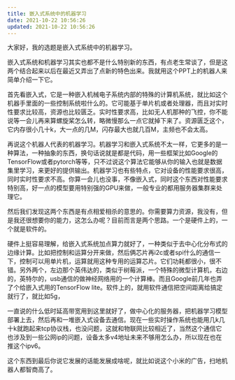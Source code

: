 ```yaml
---
title: 嵌入式系统中的机器学习
date: 2021-10-22 10:56:26
updated: 2021-10-22 10:56:26
---
```


大家好，我的选题是嵌入式系统中的机器学习。

嵌入式系统和机器学习其实也都不是什么特别新的东西，有点老生常谈了，但是这两个结合起来以后在最近又弄出了点新的特色出来。我就用这个PPT上的机器人来简单介绍一下它。


首先看嵌入式，它是一种嵌入机械电子系统内部的特殊的计算机系统，就比如这个机器手里面的一些控制系统啦什么的。它可能基于单片机或者处理器，而且对实时性要求比较高，资源也比较匮乏。实时性要求高，比如无人机那种的飞控，你不能说等一会儿再来算螺旋桨怎么转，略微慢那么一点它就掉下来了。资源匮乏这个，它内存很小几十k，大一点的几M，闪存最大也就几百M，主频也不会太高。

再说这个机器人代表的机器学习。机器学习和嵌入式系统不太一样，它更多的是一种算法，一种抽象的东西，换句话说就是都是代码，用一些框架比如Google的TensorFlow或者pytorch等等，只不过说这个算法它能够从你的输入也就是数据集里学习，来更好的提供输出。机器学习也有些特点，它对设备的性能要求很高，同时实时性要求不高。你算一会儿也没事，不像嵌入式，同时这个东西对性能要求特别高，好一点的模型要用特别强的GPU来做，一般专业的都用服务器集群来处理它。

然后我们发现这两个东西是有点相爱相杀的意思的。你需要算力资源，我没有，但是我还很想要你的能力，这怎么办呢？目前而言是两个思路。一个是硬件上的，一个就是软件的。

硬件上挺容易理解，给嵌入式系统加点算力就好了，一种类似于去中心化分布式的边缘计算。比如把控制和运算分开来做，然后俩芯片再i2c或者spi什么的通信一下，控制可以用单片机，运算就用这种专用的运算芯片。它们功耗都很小，很不错。另外两个，左边那个英伟达的，类似于树莓派，一个特殊的微型计算机，右边的，英特尔的，usb通信的做神经网络用的一个计算棒。而且Google前几年也弄了个给嵌入式用的TensorFlow lite。软件上的，就用软件通信把空间距离给搞定就行了，就比如5g，

一直说的什么低时延高带宽用到这里就好了，做中心化的服务器，把机器学习模型部署上去，然后再和一堆嵌入式设备去通信。现在一些实时操作系统也能用几k几十k就跑起来tcp协议栈，也没问题，这就和物联网比较相近了，当然这个通信它也涉及到一些公网ip的问题，设备太多v4地址未来不够用怎么办，所以现在也在推这个ipv6。

这个东西到最后你说它发展的话能发展成啥呢，就比如说这个小米的广告，扫地机器人都智商高了。